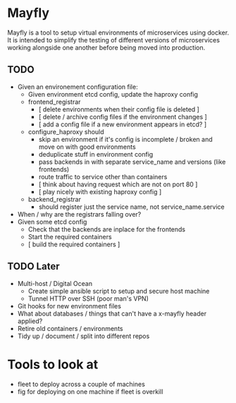 # Mayfly

Mayfly is a tool to setup virtual environments of microservices using docker.
It is intended to simplify the testing of different versions of microservices
working alongside one another before being moved into production.

## TODO

- Given an environement configuration file:
  - Given environment etcd config, update the haproxy config
  - frontend\_registrar
    - [ delete environments when their config file is deleted ]
    - [ delete / archive config files if the environment changes ]
    - [ add a config file if a new environment appears in etcd? ]
  - configure\_haproxy should
    - skip an environment if it's config is incomplete / broken and move on
      with good environments
    - deduplicate stuff in environment config
    - pass backends in with separate service\_name and versions (like frontends)
    - route traffic to service other than containers
    - [ think about having request which are not on port 80 ]
    - [ play nicely with existing haproxy config ]
  - backend\_registrar
    - should register just the service name, not service\_name.service
- When / why are the registrars falling over?
- Given some etcd config
  - Check that the backends are inplace for the frontends 
  - Start the required containers
  - [ build the required containers ]

## TODO Later

- Multi-host / Digital Ocean
  - Create simple ansible script to setup and secure host machine
  - Tunnel HTTP over SSH (poor man's VPN)
- Git hooks for new environment files
- What about databases / things that can't have a x-mayfly header applied?
- Retire old containers / environments
- Tidy up / document / split into different repos

# Tools to look at

- fleet to deploy across a couple of machines
- fig for deploying on one machine if fleet is overkill
